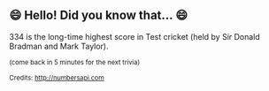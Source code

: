 ## :smile: Hello! Did you know that... :smile:
334 is the long-time highest score in Test cricket (held by Sir Donald Bradman and Mark Taylor).

<sup>(come back in 5 minutes for the next trivia)</sup>


<sup>Credits: http://numbersapi.com</sup>
